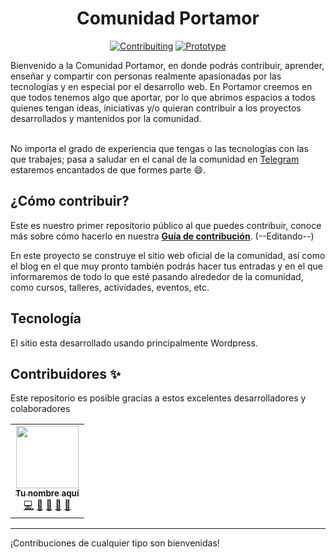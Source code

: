 <h1 align="center">Comunidad Portamor</h1>
<div align="center">

[![Contribuiting](https://img.shields.io/badge/How%20to-Contribute-yellow)](https://github.com/portamor/portamor.com.pe/blob/testing/CONTRIBUTING.md) [![Prototype](https://img.shields.io/badge/Prototype-Figma-orange)](#)

</div>
Bienvenido a la Comunidad Portamor, en donde podrás contribuir, aprender, enseñar y compartir con personas realmente apasionadas por las tecnologías y en especial por el desarrollo web. En Portamor creemos en que todos tenemos algo que aportar, por lo que abrimos espacios a todos quienes tengan ideas, iniciativas y/o quieran contribuir a los proyectos desarrollados y mantenidos por la comunidad. <br/> <br/>

No importa el grado de experiencia que tengas o las tecnologías con las que trabajes; pasa a saludar en el canal de la comunidad en [Telegram](https://t.me/+m7hpgARkOdQ2NmQx) estaremos encantados de que formes parte :smile:.

## ¿Cómo contribuir?

Este es nuestro primer repositorio público al que puedes contribuir, conoce más sobre cómo hacerlo en nuestra **[Guía de contribución](https://github.com/portamor/portamor.com.pe/blob/testing/CONTRIBUTING.md)**. (--Editando--)

En este proyecto se construye el sitio web oficial de la comunidad, así como el blog en el que muy pronto también podrás hacer tus entradas y en el que informaremos de todo lo que esté pasando alrededor de la comunidad, como cursos, talleres, actividades, eventos, etc. 

## Tecnología

El sitio esta desarrollado usando principalmente Wordpress.

## Contribuidores ✨

Este repositorio es posible gracias a estos excelentes desarrolladores y colaboradores

<table>
  <tr>
    <td align="center">
    <a href="#">
        <img src="#" width="100px;" alt=""/><br/>
        <sub><b>Tu nombre aquí</b></sub>
    </a><br/>
    <a href="#" title="Code">💻</a> 
    <a href="#" title="Documentation">📖</a> 
    <a href="#" title="Design">🎨</a>
    <a href="#" title="Ideas, Planning, & Feedback">🤔</a>
    <a href="#" title="Maintenance">🚧</a>
    </td>
  </tr>
</table>

---
¡Contribuciones de cualquier tipo son bienvenidas!
